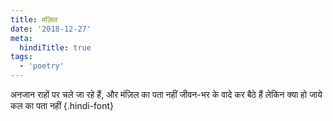 ```yaml
---
title: मंज़िल
date: '2018-12-27'
meta:
  hindiTitle: true
tags:
  - 'poetry'
---
```


अनजान राहों पर चले जा रहे हैं,
और मंज़िल का पता नहीं
जीवन-भर के वादे कर बैठे हैं
लेकिन क्या हो जाये कल का पता नहीं
{.hindi-font}
